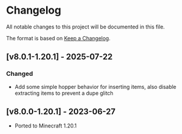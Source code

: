 # Changelog
All notable changes to this project will be documented in this file.

The format is based on [Keep a Changelog].

## [v8.0.1-1.20.1] - 2025-07-22
### Changed
- Add some simple hopper behavior for inserting items, also disable extracting items to prevent a dupe glitch

## [v8.0.0-1.20.1] - 2023-06-27
- Ported to Minecraft 1.20.1

[Keep a Changelog]: https://keepachangelog.com/en/1.0.0/
